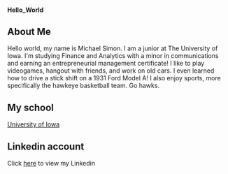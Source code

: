 #### Hello_World






## About Me

Hello world, my name is Michael Simon. I am a junior at The University of Iowa. I'm studying Finance and Analytics with a minor in communications and earning an entrepreneurial management certificate! I like to play videogames, hangout with friends, and work on old cars. I even learned how to drive a stick shift on a 1931 Ford Model A! I also enjoy sports, more specifically the hawkeye basketball team. Go hawks.



## My school

[University of Iowa](https://uiowa.edu/)



## Linkedin account

Click [here](https://www.linkedin.com/in/michael-simon-2725a61a0) to view my Linkedin

